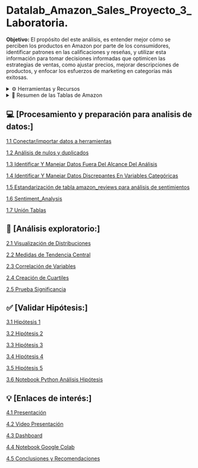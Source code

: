 # Datalab_Amazon_Sales_Proyecto_3_Laboratoria.

**Objetivo:** 
El propósito del este análisis, es entender mejor cómo se perciben los productos en Amazon por parte de los consumidores, identificar patrones en las calificaciones y reseñas, y utilizar esta información para tomar decisiones informadas que optimicen las estrategias de ventas, como ajustar precios, mejorar descripciones de productos, y enfocar los esfuerzos de marketing en categorías más exitosas.




<details>
<summary> ⚙️ Herramientas y Recursos</summary>

- Google BigQuery
- Google Colab
- Google Slides
- Google Looker Studio

</details>


<details>
<summary> 📄 Resumen de las Tablas de Amazon</summary>


<details>
<summary> <strong> amazon_product.csv </strong></summary>
Este archivo contiene información relacionada con productos disponibles en Amazon. Las columnas presentes en este archivo son las siguientes:

- **product_id**: Un identificador único para cada producto.
- **product_name**: El nombre del producto.
- **category**: La categoría del producto, que incluye una jerarquía separada por `|`.
- **discounted_price**: El precio del producto después de aplicar descuentos.
- **actual_price**: El precio original del producto antes del descuento.
- **discount_percentage**: El porcentaje de descuento aplicado al producto.
- **about_product**: Una descripción breve o resumen de las características principales del producto.
</details>


<details>
<summary> <strong>  amazon_review.csv </strong></summary>
Este archivo contiene información sobre las reseñas de productos en Amazon. Las columnas presentes en este archivo son las siguientes:

- **user_id**: Identificadores únicos para cada usuario que ha dejado una reseña. (Separados por comas en algunos casos).
- **user_name**: Los nombres de los usuarios que dejaron la reseña, también como una lista separada por comas.
- **review_id**: Identificadores únicos para cada reseña, separados por comas.
- **review_title**: Títulos de las reseñas, también separados por comas.
- **review_content**: Contenido o texto de las reseñas, separado por comas.
- **img_link**: Enlace a la imagen del producto asociado con la reseña.
- **product_link**: Enlace al producto en Amazon.
- **product_id**: Un identificador único para cada producto, que se puede relacionar con la tabla de productos.
- **rating**: Calificación dada por el usuario al producto.
- **rating_count**: Número total de veces que el producto ha sido calificado.
</details>
</details>

## 💻 [Procesamiento y preparación para analisis de datos:] 

[1.1 Conectar/importar datos a herramientas](https://github.com/jesolav/Datalab_Amazon_Sales_Proyecto_3_Laboratoria/blob/362ad879b7911c3002fb7e3ecb6b8ea3fb8c78c5/Procesar%20y%20preparar%20la%20base%20de%20datos/1.1%20Conectar-importar%20datos%20a%20herramientas.md)

[1.2 Análisis de nulos y duplicados](https://github.com/jesolav/Datalab_Amazon_Sales_Proyecto_3_Laboratoria/blob/362ad879b7911c3002fb7e3ecb6b8ea3fb8c78c5/Procesar%20y%20preparar%20la%20base%20de%20datos/1.2%20An%C3%A1lisis%20de%20Nulos%20y%20Duplicados.md)

[1.3 Identificar Y Manejar Datos Fuera Del Alcance Del Análisis](https://github.com/jesolav/Datalab_Amazon_Sales_Proyecto_3_Laboratoria/blob/362ad879b7911c3002fb7e3ecb6b8ea3fb8c78c5/Procesar%20y%20preparar%20la%20base%20de%20datos/1.3%20Identificar%20Y%20Manejar%20Datos%20Discrepantes%20En%20Variables%20Categ%C3%B3ricas.md)

[1.4 Identificar Y Manejar Datos Discrepantes En Variables Categóricas](https://github.com/jesolav/Datalab_Amazon_Sales_Proyecto_3_Laboratoria/blob/362ad879b7911c3002fb7e3ecb6b8ea3fb8c78c5/Procesar%20y%20preparar%20la%20base%20de%20datos/1.4%20Comprobar%20Y%20Cambiar%20Tipo%20De%20Dato.md)

[1.5 Estandarización de tabla amazon_reviews para análisis de sentimientos](https://github.com/jesolav/Datalab_Amazon_Sales_Proyecto_3_Laboratoria/blob/362ad879b7911c3002fb7e3ecb6b8ea3fb8c78c5/Procesar%20y%20preparar%20la%20base%20de%20datos/1.6%20Estandarizaci%C3%B3n%20de%20tabla%20amazon_reviews%20para%20an%C3%A1lisis%20de%20sentimientos.md)

[1.6 Sentiment_Analysis](https://github.com/jesolav/Datalab_Amazon_Sales_Proyecto_3_Laboratoria/blob/3b601b2d338bdb574fcc235c2debf93c65bc3ed6/Procesar%20y%20preparar%20la%20base%20de%20datos/1.6%20sentiment_analysis.ipynb)

[1.7 Unión Tablas](https://github.com/jesolav/Datalab_Amazon_Sales_Proyecto_3_Laboratoria/blob/b146729137fb451c42f4f70d2268e2d943382e66/Procesar%20y%20preparar%20la%20base%20de%20datos/1.7%20Uni%C3%B3n%20de%20Tablas.md)


## 🔎 [Análisis exploratorio:]


[2.1 Visualización de Distribuciones](https://github.com/jesolav/Datalab_Amazon_Sales_Proyecto_3_Laboratoria/blob/b146729137fb451c42f4f70d2268e2d943382e66/EDA/2.1%20Visualizaci%C3%B3n%20Distribuciones.md)

[2.2 Medidas de Tendencia Central](https://github.com/jesolav/Datalab_Amazon_Sales_Proyecto_3_Laboratoria/blob/b146729137fb451c42f4f70d2268e2d943382e66/EDA/2.2%20Medidas%20Tendencia%20Central.md)

[2.3 Correlación de Variables](https://github.com/jesolav/Datalab_Amazon_Sales_Proyecto_3_Laboratoria/blob/aa8d3c891815b477a11a79f7bfb67b95e33b1a59/EDA/2.3%20Correlaci%C3%B3n%20Variables.md)

[2.4 Creación de Cuartiles](https://github.com/jesolav/Datalab_Amazon_Sales_Proyecto_3_Laboratoria/blob/aa8d3c891815b477a11a79f7bfb67b95e33b1a59/EDA/2.4%20Creaci%C3%B3n%20de%20cuartiles.md)

[2.5 Prueba Significancia](https://github.com/jesolav/Datalab_Amazon_Sales_Proyecto_3_Laboratoria/blob/dd15304ad08f8b1fa655c948ec389bd625ad7898/EDA/2.5%20Prueba%20de%20Significancia.md)

## ✅ [Validar Hipótesis:]

[3.1 Hipótesis 1](https://github.com/jesolav/Datalab_Amazon_Sales_Proyecto_3_Laboratoria/blob/228ead1ee636f06acbb3a1cfe761ae9ca2f92ad2/Validar%20Hip%C3%B3tesis/Hip%C3%B3tesis%201.md)

[3.2 Hipótesis 2](https://github.com/jesolav/Datalab_Amazon_Sales_Proyecto_3_Laboratoria/blob/228ead1ee636f06acbb3a1cfe761ae9ca2f92ad2/Validar%20Hip%C3%B3tesis/Hip%C3%B3tesis%202.md)

[3.3 Hipótesis 3](https://github.com/jesolav/Datalab_Amazon_Sales_Proyecto_3_Laboratoria/blob/228ead1ee636f06acbb3a1cfe761ae9ca2f92ad2/Validar%20Hip%C3%B3tesis/Hip%C3%B3tesis%203.md)

[3.4 Hipótesis 4](https://github.com/jesolav/Datalab_Amazon_Sales_Proyecto_3_Laboratoria/blob/228ead1ee636f06acbb3a1cfe761ae9ca2f92ad2/Validar%20Hip%C3%B3tesis/Hip%C3%B3tesis%204.md)


[3.5 Hipótesis 5](https://github.com/jesolav/Datalab_Amazon_Sales_Proyecto_3_Laboratoria/blob/86968a72712da3c5de757f6b83514e6ebd0b7495/Validar%20Hip%C3%B3tesis/Hip%C3%B3tesis%205.md)

[3.6 Notebook Python Análisis Hipótesis](https://github.com/jesolav/Datalab_Amazon_Sales_Proyecto_3_Laboratoria/blob/86968a72712da3c5de757f6b83514e6ebd0b7495/Validar%20Hip%C3%B3tesis/C%C3%B3digo%20Python%20Hip%C3%B3tesis.ipynb)


## 💡 [Enlaces de interés:]

[4.1 Presentación](https://drive.google.com/file/d/1KK1ZODEqtDcIk36mK1UNNfnTZskr14v5/view?usp=drive_link)

[4.2 Video Presentación](https://www.loom.com/share/6dbc0b16a8764c15b3a0d3f4c5fdb277?sid=b98917bf-be56-4070-83ba-c86fc6c53051)

[4.3 Dashboard](https://public.tableau.com/views/Datalab_amazon_tableau/ResumenVentas?:language=es-ES&:sid=&:display_count=n&:origin=viz_share_link&:device=desktop) 

[4.4 Notebook Google Colab](https://github.com/jesolav/Datalab_Amazon_Sales_Proyecto_3_Laboratoria/blob/4445a486ccb7d1aa67124edd75b9c60784edcf8f/An%C3%A1lisis_Datalab.ipynb)

[4.5 Conclusiones y Recomendaciones](https://github.com/jesolav/Datalab_Amazon_Sales_Proyecto_3_Laboratoria/blob/9fa4144e83f42a466be6ab2a7e7828356c79fe87/Conclusiones/Conclusiones.md)

